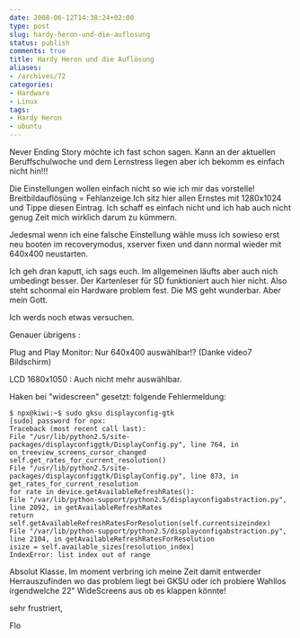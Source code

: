```yaml
---
date: 2008-06-12T14:38:24+02:00
type: post
slug: hardy-heron-und-die-auflosung
status: publish
comments: true
title: Hardy Heron und die Auflösung
aliases:
- /archives/72
categories:
- Hardware
- Linux
tags:
- Hardy Heron
- ubuntu
---
```


Never Ending Story möchte ich fast schon sagen. Kann an der aktuellen Beruffschulwoche und dem Lernstress liegen aber ich bekomm es einfach nicht hin!!!

Die Einstellungen wollen einfach nicht so wie ich mir das vorstelle! Breitbildauflösüng = Fehlanzeige.Ich sitz hier allen Ernstes mit 1280x1024 und Tippe diesen Eintrag. Ich schaff es einfach nicht und ich hab auch nicht genug Zeit mich wirklich darum zu kümmern.

Jedesmal wenn ich eine falsche Einstellung wähle muss ich sowieso erst neu booten im recoverymodus, xserver fixen und dann normal wieder mit 640x400 neustarten.

Ich geh dran kaputt, ich sags euch. Im allgemeinen läufts aber auch nich umbedingt besser. Der Kartenleser für SD funktioniert auch hier nicht. Also steht schonmal ein Hardware problem fest. Die MS geht wunderbar. Aber mein Gott.

Ich werds noch etwas versuchen.

Genauer übrigens :

Plug and Play Monitor: Nur 640x400 auswählbar!? (Danke video7 Bildschirm)

LCD 1680x1050 : Auch nicht mehr auswählbar.

Haken bei "widescreen" gesetzt: folgende Fehlermeldung:
```
$ npx@kiwi:~$ sudo gksu displayconfig-gtk
[sudo] password for npx:
Traceback (most recent call last):
File "/usr/lib/python2.5/site-packages/displayconfiggtk/DisplayConfig.py", line 764, in on_treeview_screens_cursor_changed
self.get_rates_for_current_resolution()
File "/usr/lib/python2.5/site-packages/displayconfiggtk/DisplayConfig.py", line 873, in get_rates_for_current_resolution
for rate in device.getAvailableRefreshRates():
File "/var/lib/python-support/python2.5/displayconfigabstraction.py", line 2092, in getAvailableRefreshRates
return self.getAvailableRefreshRatesForResolution(self.currentsizeindex)
File "/var/lib/python-support/python2.5/displayconfigabstraction.py", line 2104, in getAvailableRefreshRatesForResolution
isize = self.available_sizes[resolution_index]
IndexError: list index out of range
```


Absolut Klasse. Im moment verbring ich meine Zeit damit entwerder Herrauszufinden wo das problem liegt bei GKSU oder ich probiere Wahllos irgendwelche 22" WideScreens aus ob es klappen könnte!

sehr frustriert,

Flo
